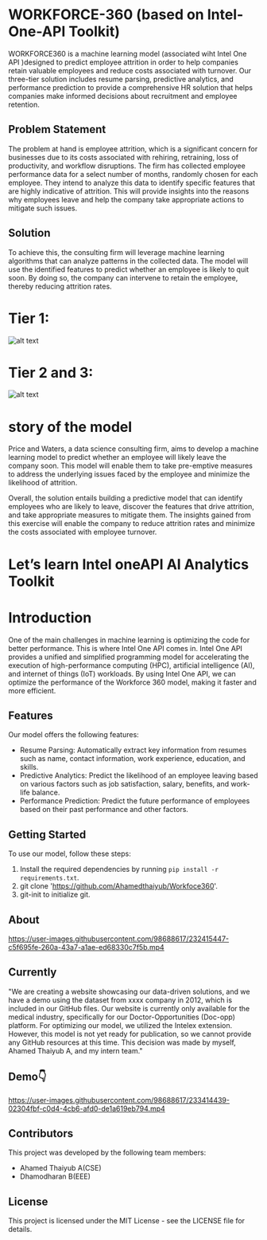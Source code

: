
# WORKFORCE-360    (based on Intel-One-API Toolkit)
WORKFORCE360 is a machine learning model  (associated wiht Intel One API )designed to predict employee attrition in order to help companies retain valuable employees and reduce costs associated with turnover. Our three-tier solution includes resume parsing, predictive analytics, and performance prediction to provide a comprehensive HR solution that helps companies make informed decisions about recruitment and employee retention.
## Problem Statement

The problem at hand is employee attrition, which is a significant concern for businesses due to its costs associated with rehiring, retraining, loss of productivity, and workflow disruptions. The firm has collected employee performance data for a select number of months, randomly chosen for each employee. They intend to analyze this data to identify specific features that are highly indicative of attrition. This will provide insights into the reasons why employees leave and help the company take appropriate actions to mitigate such issues.


## Solution

To achieve this, the consulting firm will leverage machine learning algorithms that can analyze patterns in the collected data. The model will use the identified features to predict whether an employee is likely to quit soon. By doing so, the company can intervene to retain the employee, thereby reducing attrition rates.

# Tier 1:

![alt text](https://github.com/Ahamedthaiyub/Workfoce360/blob/main/objects/Screenshot%20(252).png?raw=true)

# Tier 2 and 3:

![alt text](https://github.com/Ahamedthaiyub/Workfoce360/blob/main/objects/Screenshot%20(251).png?raw=true)


# story of the model

Price and Waters, a data science consulting firm, aims to develop a machine learning model to predict whether an employee will likely leave the company soon. This model will enable them to take pre-emptive measures to address the underlying issues faced by the employee and minimize the likelihood of attrition.



Overall, the solution entails building a predictive model that can identify employees who are likely to leave, discover the features that drive attrition, and take appropriate measures to mitigate them. The insights gained from this exercise will enable the company to reduce attrition rates and minimize the costs associated with employee turnover.

# Let’s learn Intel oneAPI AI Analytics Toolkit​
# Introduction

One of the main challenges in machine learning is optimizing the code for better performance. This is where Intel One API comes in. Intel One API provides a unified and simplified programming model for accelerating the execution of high-performance computing (HPC), artificial intelligence (AI), and internet of things (IoT) workloads. By using Intel One API, we can optimize the performance of the Workforce 360 model, making it faster and more efficient.



## Features

Our model offers the following features:

- Resume Parsing: Automatically extract key information from resumes such as name, contact information, work experience, education, and skills.
- Predictive Analytics: Predict the likelihood of an employee leaving based on various factors such as job satisfaction, salary, benefits, and work-life balance.
- Performance Prediction: Predict the future performance of employees based on their past performance and other factors.

## Getting Started

To use our model, follow these steps:

1. Install the required dependencies by running `pip install -r requirements.txt`.
2. git clone 'https://github.com/Ahamedthaiyub/Workfoce360'.
3. git-init to initialize git.



## About


https://user-images.githubusercontent.com/98688617/232415447-c5f695fe-260a-43a7-a1ae-ed68330c7f5b.mp4


## Currently
"We are creating a website showcasing our data-driven solutions, and we have a demo using the dataset from xxxx company in 2012, which is included in our GitHub files. Our website is currently only available for the medical industry, specifically for our Doctor-Opportunities (Doc-opp) platform. For optimizing our model, we utilized the Intelex extension. However, this model is not yet ready for publication, so we cannot provide any GitHub resources at this time. This decision was made by myself, Ahamed Thaiyub A, and my intern team."
## Demo👇



https://user-images.githubusercontent.com/98688617/233414439-02304fbf-c0d4-4cb6-afd0-de1a619eb794.mp4


## Contributors

This project was developed by the following team members:

- Ahamed Thaiyub A(CSE)
- Dhamodharan B(EEE)

## License

This project is licensed under the MIT License - see the LICENSE file for details.
